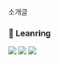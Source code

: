 소개글

###  :open_file_folder: Leanring
<img src="https://img.shields.io/badge/Python-3776AB?style=for-the-badge&logo=Python&logoColor=white">
<img src="https://img.shields.io/badge/git-F05032?style=for-the-badge&logo=git&logoColor=white">

<img src="https://img.shields.io/badge/mysql-4479A1?style=for-the-badge&logo=mysql&logoColor=white">